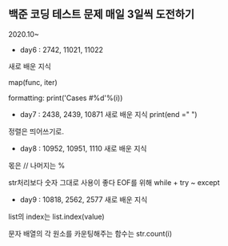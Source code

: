 ## 백준 코딩 테스트 문제 매일 3일씩 도전하기
2020.10~

* day6 : 2742, 11021, 11022

새로 배운 지식

map(func, iter)

formatting: print('Cases #%d'%(i))

* day7 : 2438, 2439, 10871
새로 배운 지식
print(end =" ")

정렬은 띄어쓰기로.

* day8 : 10952, 10951, 1110
새로 배운 지식

몫은 //
나머지는 %

str처리보다 숫자 그대로 사용이 좋다 
EOF를 위해 while + try ~ except

* day9 : 10818, 2562, 2577
새로 배운 지식

list의 index는 list.index(value)

문자 배열의 각 원소를 카운팅해주는 함수는 str.count(i)
